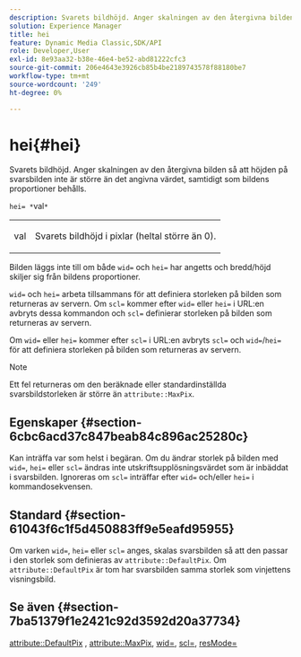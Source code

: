 ```yaml
---
description: Svarets bildhöjd. Anger skalningen av den återgivna bilden så att höjden på svarsbilden inte är större än det angivna värdet, samtidigt som bildens proportioner behålls.
solution: Experience Manager
title: hei
feature: Dynamic Media Classic,SDK/API
role: Developer,User
exl-id: 8e93aa32-b38e-46e4-be52-abd81222cfc3
source-git-commit: 206e4643e3926cb85b4be2189743578f88180be7
workflow-type: tm+mt
source-wordcount: '249'
ht-degree: 0%

---
```


# hei{#hei}

Svarets bildhöjd. Anger skalningen av den återgivna bilden så att höjden på svarsbilden inte är större än det angivna värdet, samtidigt som bildens proportioner behålls.

`hei= *`val`*`

<table id="simpletable_C3A31CA539DC4D9F8BE50290D1AFA5CA"> 
 <tr class="strow"> 
  <td class="stentry"> <p><span class="codeph"> <span class="varname"> val</span> </span> </p></td> 
  <td class="stentry"> <p>Svarets bildhöjd i pixlar (heltal större än 0). </p></td> 
 </tr> 
</table>

Bilden läggs inte till om både `wid=` och `hei=` har angetts och bredd/höjd skiljer sig från bildens proportioner.

`wid=` och  `hei=` arbeta tillsammans för att definiera storleken på bilden som returneras av servern. Om `scl=` kommer efter `wid=` eller `hei=` i URL:en avbryts dessa kommandon och `scl=` definierar storleken på bilden som returneras av servern.

Om `wid=` eller `hei=` kommer efter `scl=` i URL:en avbryts `scl=` och `wid=`/`hei=` för att definiera storleken på bilden som returneras av servern.

>[!NOTE]
>
>Ett fel returneras om den beräknade eller standardinställda svarsbildstorleken är större än `attribute::MaxPix`.

## Egenskaper {#section-6cbc6acd37c847beab84c896ac25280c}

Kan inträffa var som helst i begäran. Om du ändrar storlek på bilden med `wid=`, `hei=` eller `scl=` ändras inte utskriftsupplösningsvärdet som är inbäddat i svarsbilden. Ignoreras om `scl=` inträffar efter `wid=` och/eller `hei=` i kommandosekvensen.

## Standard {#section-61043f6c1f5d450883ff9e5eafd95955}

Om varken `wid=`, `hei=` eller `scl=` anges, skalas svarsbilden så att den passar i den storlek som definieras av `attribute::DefaultPix`. Om `attribute::DefaultPix` är tom har svarsbilden samma storlek som vinjettens visningsbild.

## Se även {#section-7ba51379f1e2421c92d3592d20a37734}

[attribute::DefaultPix](../../../../../ir-api/material-cat/image-rendering-api-ref/c-ir-material-catalog/c-ir-attributes-reference/r-ir-defaultpix.md#reference-102c98f9b5d24d2aaaeb756653fb0e6f) ,  [attribute::MaxPix](../../../../../ir-api/material-cat/image-rendering-api-ref/c-ir-material-catalog/c-ir-attributes-reference/r-ir-maxpix.md#reference-569f186bbc2840a6bd3cffa8ff3e7657),  [wid=](../../../../../ir-api/http-protocol/image-rendering-api-ref/c-ir-http-protocol-ref/c-ir-http-protocol-command-reference/r-ir-wid.md#reference-b7e691b0624941168c94b2749ae233ec),  [scl=](../../../../../ir-api/http-protocol/image-rendering-api-ref/c-ir-http-protocol-ref/c-ir-http-protocol-command-reference/r-ir-scl.md#reference-b14b51a6cbe34f0bba42880540592f29),  [resMode=](../../../../../ir-api/http-protocol/image-rendering-api-ref/c-ir-http-protocol-ref/c-ir-http-protocol-command-reference/r-ir-http-resmode.md#reference-851a5b636f8948cfb11456c9b7dab0d3)
